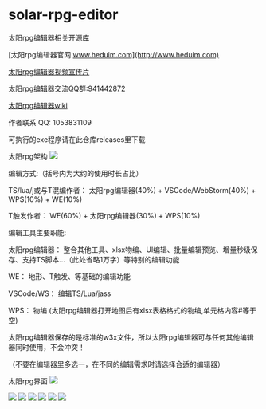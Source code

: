 # solar-rpg-editor
太阳rpg编辑器相关开源库

[太阳rpg编辑器官网 www.heduim.com](http://www.heduim.com)


<a href="https://www.bilibili.com/video/BV1BV411H7Rw" target="_blank">太阳rpg编辑器视频宣传片</a>

<a href="https://jq.qq.com/?_wv=1027&k=db0vJPbN" target="_blank">太阳rpg编辑器交流QQ群:941442872</a>

<a href="https://github.com/heduim-solar/solar-rpg-editor/wiki" target="_blank">太阳rpg编辑器wiki</a>

作者联系 QQ: 1053831109

可执行的exe程序请在此仓库releases里下载

 
太阳rpg架构
<img src="https://raw.githubusercontent.com/heduim-solar/solar-rpg-editor/main/%E5%A4%AA%E9%98%B3rpg%E6%9E%B6%E6%9E%84.jpg"/>

编辑方式:（括号内为大约的使用时长占比）

TS/lua/j或与T混编作者： 太阳rpg编辑器(40%) + VSCode/WebStorm(40%) + WPS(10%) + WE(10%)

T触发作者：                    WE(60%) + 太阳rpg编辑器(30%) + WPS(10%)




编辑工具主要职能:

太阳rpg编辑器：   整合其他工具、xlsx物编、UI编辑、批量编辑预览、增量秒级保存、支持TS脚本...（此处省略1万字）等特别的编辑功能

WE：                    地形、T触发、等基础的编辑功能

VSCode/WS：      编辑TS/Lua/jass

WPS：                  物编 (太阳rpg编辑器打开地图后有xlsx表格格式的物编,单元格内容#等于空)



太阳rpg编辑器保存的是标准的w3x文件，所以太阳rpg编辑器可与任何其他编辑器同时使用，不会冲突！

（不要在编辑器里多选一，在不同的编辑需求时请选择合适的编辑器）


太阳rpg界面
<img src="https://raw.githubusercontent.com/heduim-solar/solar-rpg-editor/main/%E5%A4%AA%E9%98%B3rpg%E7%95%8C%E9%9D%A2.png"/>


<img src="https://github.com/heduim-solar/solar-rpg-editor/blob/main/%E9%A6%96%E9%A1%B5.png"/>

<img src="https://github.com/heduim-solar/solar-rpg-editor/raw/main/%E6%8F%92%E4%BB%B6%E7%AE%A1%E7%90%86.png"/>

<img src="https://github.com/heduim-solar/solar-rpg-editor/blob/main/%E6%A8%A1%E5%9E%8B%E6%89%B9%E9%87%8F%E9%A2%84%E8%A7%88.png"/>

<img src="https://github.com/heduim-solar/solar-rpg-editor/blob/main/%E6%A8%A1%E5%9E%8B%E7%BC%96%E8%BE%91.png"/>

<img src="https://github.com/heduim-solar/solar-rpg-editor/blob/main/%E6%A8%A1%E5%9E%8B%E9%A2%84%E8%A7%88.png"/>

<img src="https://github.com/heduim-solar/solar-rpg-editor/blob/main/%E5%9B%BE%E7%89%87%E6%89%B9%E9%87%8F%E9%A2%84%E8%A7%88.png"/>


